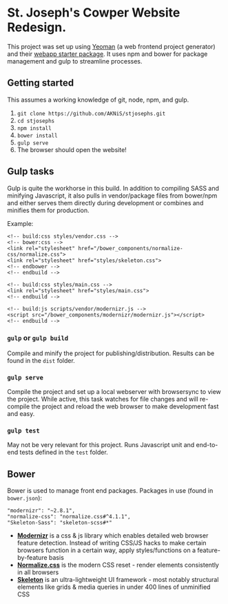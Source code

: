 # St. Joseph's Cowper Website Redesign.

This project was set up using [Yeoman](http://yeoman.io/) (a web frontend project generator) and their [webapp starter package](https://github.com/yeoman/generator-webapp#readme). It uses npm and bower for package management and gulp to streamline processes.

## Getting started

This assumes a working knowledge of git, node, npm, and gulp.

1. `git clone https://github.com/AKNiS/stjosephs.git`
2. `cd stjosephs`
3. `npm install`
4. `bower install`
5. `gulp serve`
6. The browser should open the website!

## Gulp tasks

Gulp is quite the workhorse in this build. In addition to compiling SASS and minifying Javascript, it also pulls in vendor/package files from bower/npm and either serves them directly during development or combines and minifies them for production.

Example:
```
<!-- build:css styles/vendor.css -->
<!-- bower:css -->
<link rel="stylesheet" href="/bower_components/normalize-css/normalize.css">
<link rel="stylesheet" href="styles/skeleton.css">
<!-- endbower -->
<!-- endbuild -->

<!-- build:css styles/main.css -->
<link rel="stylesheet" href="styles/main.css">
<!-- endbuild -->

<!-- build:js scripts/vendor/modernizr.js -->
<script src="/bower_components/modernizr/modernizr.js"></script>
<!-- endbuild -->
```

### `gulp` or `gulp build`

Compile and minify the project for publishing/distribution. Results can be found in the `dist` folder.

### `gulp serve`

Compile the project and set up a local webserver with browsersync to view the project. While active, this task watches for file changes and will re-compile the project and reload the web browser to make development fast and easy.

### `gulp test`

May not be very relevant for this project. Runs Javascript unit and end-to-end tests defined in the `test` folder.

## Bower

Bower is used to manage front end packages. Packages in use (found in `bower.json`):

```
"modernizr": "~2.8.1",
"normalize-css": "normalize.css#^4.1.1",
"Skeleton-Sass": "skeleton-scss#*"
```

- **[Modernizr](https://modernizr.com)** is a css & js library which enables detailed web browser feature detection. Instead of writing CSS/JS hacks to make certain browsers function in a certain way, apply styles/functions on a feature-by-feature basis
- **[Normalize.css](https://necolas.github.io/normalize.css/)** is the modern CSS reset - render elements consistently in all browsers
- **[Skeleton](http://getskeleton.com/)** is an ultra-lightweight UI framework - most notably structural elements like grids & media queries in under 400 lines of unminified CSS

